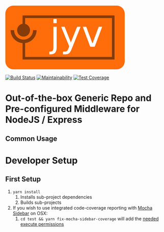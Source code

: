 ![Jyv](jyv-logo.png)

[![Build Status](https://travis-ci.com/GUSCRAWFORD/jyv.svg?branch=master)](https://travis-ci.com/GUSCRAWFORD/jyv)
[![Maintainability](https://api.codeclimate.com/v1/badges/4ed8f46f4aa08e1ee410/maintainability)](https://codeclimate.com/github/GUSCRAWFORD/jyv/maintainability)
[![Test Coverage](https://api.codeclimate.com/v1/badges/4ed8f46f4aa08e1ee410/test_coverage)](https://codeclimate.com/github/GUSCRAWFORD/jyv/test_coverage)

# Out-of-the-box Generic Repo and Pre-configured Middleware for NodeJS / Express

## Common Usage

# Developer Setup

## First Setup

1. `yarn install`
   1. Installs sub-project dependencies
   2. Builds sub-projects
2. If you wish to use integrated code-coverage reporting with [Mocha Sidebar](https://marketplace.visualstudio.com/items?itemName=maty.vscode-mocha-sidebar) on OSX:
   1. `cd test && yarn fix-mocha-sidebar-coverage` will add the [needed execute permissions](https://github.com/maty21/mocha-sidebar/issues/167)